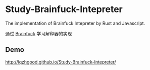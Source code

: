 # Study-Brainfuck-Intepreter

The implementation of Brainfuck Intepreter by Rust and Javascript.

通过 [Brainfuck](https://en.wikipedia.org/wiki/Brainfuck) 学习解释器的实现

## Demo

http://lqzhgood.github.io/Study-Brainfuck-Intepreter/
